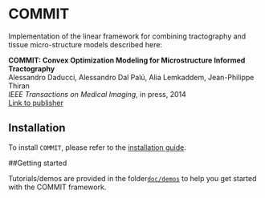 # COMMIT

Implementation of the linear framework for combining tractography and tissue micro-structure models described here:

**COMMIT: Convex Optimization Modeling for Microstructure Informed Tractography**  
Alessandro Daducci, Alessandro Dal Palú, Alia Lemkaddem, Jean-Philippe Thiran  
*IEEE Transactions on Medical Imaging*, in press, 2014  
[Link to publisher](http://ieeexplore.ieee.org/xpl/articleDetails.jsp?arnumber=6884830)

## Installation
To install `COMMIT`, please refer to the [installation guide](doc/install.md).

##Getting started

Tutorials/demos are provided in the folder[`doc/demos`](doc/demos/) to help you get started with the COMMIT framework.
